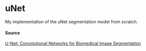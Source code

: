 # uNet

My implementation of the uNet segmentation model from scratch.

#### Source

[U-Net: Convolutional Networks for Biomedical Image Segmentation](https://arxiv.org/abs/1505.04597)
